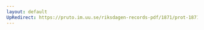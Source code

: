 ```yaml
---
layout: default
UpRedirect: https://pruto.im.uu.se/riksdagen-records-pdf/1871/prot-1871--ak--221/prot-1871--ak--221_003.pdf
---
```

